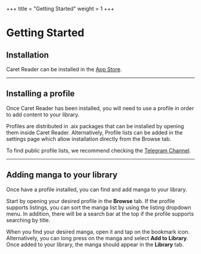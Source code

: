 +++
title = "Getting Started"
weight = 1
+++

# Getting Started

## Installation

Caret Reader can be installed in the [App Store](https://apps.apple.com/app/apple-store/id6478599490?pt=126939243&ct=official-website&mt=8).

---

## Installing a profile

Once Caret Reader has been installed, you will need to use a profile in order to add content to your library.

Profiles are distributed in .aix packages that can be installed by opening them inside Caret Reader. Alternatively, Profile lists can be added in the settings page which allow installation directly from the Browse tab.

To find public profile lists, we recommend checking the [Telegram Channel](https://t.me/CaretReader).

---

## Adding manga to your library

Once have a profile installed, you can find and add manga to your library.

Start by opening your desired profile in the **Browse** tab. If the profile supports listings, you can sort the manga list by using the listing dropdown menu. In addition, there will be a search bar at the top if the profile supports searching by title.

When you find your desired manga, open it and tap on the bookmark icon. Alternatively, you can long press on the manga and select **Add to Library**. Once added to your library, the manga should appear in the **Library** tab.
